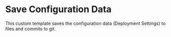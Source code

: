 # Save Configuration Data

This custom template saves the configuration data (Deployment Settings) to files and commits to git.
